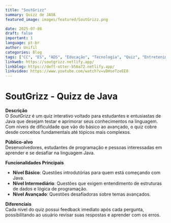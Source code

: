 ```yaml
---
title: "SoutGrizz"
summary: Quizz de JAVA
featured_image: images/featured/SoutGrizz.png

date: 2025-07-08
draft: false
important: 1
language: pt-br
author: Unifil
categories: Blog
tags: ["CC", "ES", "ADS", "Educação", "Tecnologia", "Quiz", "Entretenimento"]
linkweb: https://soutgrizz.netlify.app/
linkblog: https://deft-otter-b56a72.netlify.app/
linkvideo: https://www.youtube.com/watch?v=vDHseTzeEE8
---
```




# SoutGrizz - Quizz de Java

**Descrição**  
O _SoutGrizz_ é um quiz interativo voltado para estudantes e entusiastas de Java que desejam testar e aprimorar seus conhecimentos na linguagem. Com níveis de dificuldade que vão do básico ao avançado, o quiz cobre desde conceitos fundamentais até tópicos mais complexos.

**Público-alvo**  
Desenvolvedores, estudantes de programação e pessoas interessadas em aprender e se desafiar na linguagem Java.

**Funcionalidades Principais**

- **Nível Básico**: Questões introdutórias para quem está começando com Java.
- **Nível Intermediário**: Questões que exigem entendimento de estruturas de dados e lógica de programação.
- **Nível Avançado**: Questões desafiadoras sobre temas avançados.

**Diferenciais**  
Cada nível do quiz possui feedback imediato após cada pergunta, possibilitando ao usuário revisar suas respostas e aprender com os erros.
